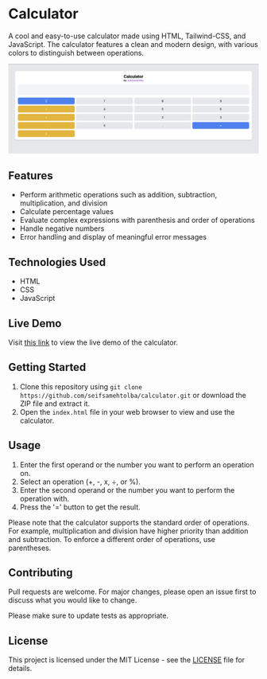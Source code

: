 # Calculator

A cool and easy-to-use calculator made using HTML, Tailwind-CSS, and JavaScript. The calculator features a clean and modern design, with various colors to distinguish between operations.

![Screenshot of Cool Calculator](screenshot.png)

## Features

- Perform arithmetic operations such as addition, subtraction, multiplication, and division
- Calculate percentage values
- Evaluate complex expressions with parenthesis and order of operations
- Handle negative numbers
- Error handling and display of meaningful error messages

## Technologies Used

- HTML
- CSS
- JavaScript

## Live Demo

Visit [this link](https://seifsamehtolba.github.io/calculator/) to view the live demo of the calculator.

## Getting Started

1. Clone this repository using `git clone https://github.com/seifsamehtolba/calculator.git` or download the ZIP file and extract it.
2. Open the `index.html` file in your web browser to view and use the calculator.

## Usage

1. Enter the first operand or the number you want to perform an operation on.
2. Select an operation (+, -, x, ÷, or %).
3. Enter the second operand or the number you want to perform the operation with.
4. Press the '=' button to get the result.

Please note that the calculator supports the standard order of operations. For example, multiplication and division have higher priority than addition and subtraction. To enforce a different order of operations, use parentheses.

## Contributing

Pull requests are welcome. For major changes, please open an issue first to discuss what you would like to change.

Please make sure to update tests as appropriate.

## License

This project is licensed under the MIT License - see the [LICENSE](LICENSE) file for details.